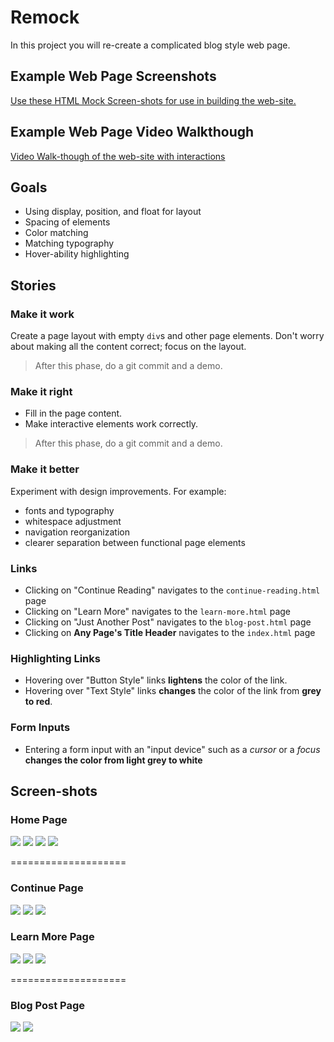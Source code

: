 # Remock


In this project you will re-create a complicated blog style web page.

## Example Web Page Screenshots

[Use these HTML Mock Screen-shots for use in building the web-site.](https://drive.google.com/drive/folders/1Y5G571wVANV62R0D_6vPe8YFQe9gAD6O?usp=sharing)

## Example Web Page Video Walkthough

[Video Walk-though of the web-site with interactions](https://drive.google.com/open?id=1XIVPNTcvcjIio1SaC2npyetsqlCvANN9)

## Goals

  * Using display, position, and float for layout
  * Spacing of elements
  * Color matching
  * Matching typography
  * Hover-ability highlighting

## Stories

<!--BOX-->
### Make it work

Create a page layout with empty `div`s and other page elements. Don't worry about making all the content correct; focus on the layout.

> After this phase, do a git commit and a demo.

<!--/BOX-->

<!--BOX-->
### Make it right

* Fill in the page content.
* Make interactive elements work correctly.

> After this phase, do a git commit and a demo.

<!--/BOX-->

<!--BOX-->
### Make it better

Experiment with design improvements. For example:

* fonts and typography
* whitespace adjustment
* navigation reorganization
* clearer separation between functional page elements

<!--/BOX-->

<!--BOX-->
### Links

- Clicking on "Continue Reading" navigates to the `continue-reading.html` page
- Clicking on "Learn More" navigates to the `learn-more.html` page
- Clicking on "Just Another Post" navigates to the `blog-post.html` page
- Clicking on **Any Page's Title Header** navigates to the `index.html` page

<!--/BOX-->

<!--BOX-->
### Highlighting Links

- Hovering over "Button Style" links **lightens** the color of the link.
- Hovering over "Text Style" links **changes** the color of the link from **grey to red**.

<!--/BOX-->

<!--BOX-->
### Form Inputs

- Entering a form input with an "input device" such as a *cursor* or a *focus* **changes the color from light grey to white**

<!--/BOX-->


## Screen-shots

### Home Page

![](mock_screenshots/home-1.png)
![](mock_screenshots/home-2.png)
![](mock_screenshots/home-3.png)
![](mock_screenshots/home-4.png)

====================

### Continue Page

![](mock_screenshots/right-1.png)
![](mock_screenshots/right-2.png)
![](mock_screenshots/right-3.png)

### Learn More Page

![](mock_screenshots/left-1.png)
![](mock_screenshots/left-2.png)
![](mock_screenshots/left-3.png)

====================

### Blog Post Page

![](mock_screenshots/none-1.png)
![](mock_screenshots/none-2.png)
